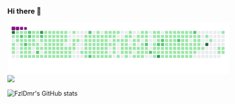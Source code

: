 ### Hi there 👋

<!--
**FzlDmr/FzlDmr** is a ✨ _special_ ✨ repository because its `README.md` (this file) appears on your GitHub profile.

Here are some ideas to get you started:

- 🔭 I’m currently working on ...
- 🌱 I’m currently learning ...
- 👯 I’m looking to collaborate on ...
- 🤔 I’m looking for help with ...
- 💬 Ask me about ...
- 📫 How to reach me: ...
- 😄 Pronouns: ...
- ⚡ Fun fact: ...
-->

<img src="github-contribution-grid-snake.gif" width="auto">
<img src="FzlDmr.txt" width="auto">

![FzlDmr's GitHub stats](https://github-readme-stats.vercel.app/api?username=FzlDmr&show_icons=true&theme=dark)
